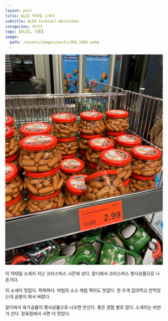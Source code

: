 ```yaml
---
layout: post
title: ALDI 칵테일 소세지
subtitle: ALDI Cocktail-Würstchen
categories: 안산다
tags: [ALDI, 식품]
image:
  path: /assets/images/posts/IMG_5802.webp
---
```


![](/assets/images/posts/IMG_5802.webp)

이 칵테일 소세지 지난 크리스마스 시즌에 샀다. 알디에서 크리스마스 행사상품으로 나온거다.

이 소세지 맛없다. 퍽퍽하다. 마법의 소스 캐첩 찍어도 맛없다. 한 두개 집어먹고 안먹었는데 곰팡이 펴서 버렸다.

알디에서 육가공품이 행사상품으로 나오면 안산다. 좋은 경험 별로 없다. 소세지는 비싼거 산다. 정육점에서 사면 더 맛있다.
